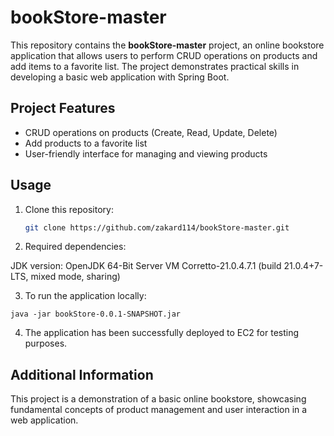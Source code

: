 # bookStore-master

This repository contains the **bookStore-master** project, an online bookstore application that allows users to perform CRUD operations on products and add items to a favorite list. The project demonstrates practical skills in developing a basic web application with Spring Boot.

## Project Features

- CRUD operations on products (Create, Read, Update, Delete)
- Add products to a favorite list
- User-friendly interface for managing and viewing products

## Usage

1. Clone this repository:
   ```bash
   git clone https://github.com/zakard114/bookStore-master.git
   ```

2. Required dependencies:

JDK version: OpenJDK 64-Bit Server VM Corretto-21.0.4.7.1 (build 21.0.4+7-LTS, mixed mode, sharing)

3. To run the application locally:
  ```
  java -jar bookStore-0.0.1-SNAPSHOT.jar
  ```
4. The application has been successfully deployed to EC2 for testing purposes.

## Additional Information
This project is a demonstration of a basic online bookstore, showcasing fundamental concepts of product management and user interaction in a web application.
